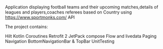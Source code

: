 Application displaying football teams and their upcoming matches,details of leagues and players,coaches referees based on Country  using https://www.sportmonks.com/ API

The project contains:

Hilt
Kotlin Coroutines
Retrofit 2
JetPack compose
Flow and livedata
Paging 
Navigation 
BottomNavigationBar & TopBar
UnitTesting
